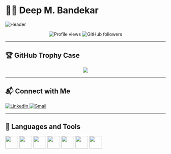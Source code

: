 # 👨‍💻 Deep M. Bandekar

![Header](https://capsule-render.vercel.app/api?type=rect&color=0:0F2027,100:2C5364&height=180&section=header&text=Deep%20M.%20Bandekar&fontSize=40&fontColor=ffffff)

<p align="center">
  <img src="https://komarev.com/ghpvc/?username=Deep061007&style=flat-square&color=blue" alt="Profile views" />
  <img src="https://img.shields.io/github/followers/Deep061007?style=social" alt="GitHub followers" />
</p>

---

## 🏆 GitHub Trophy Case

<p align="center">
  <img src="https://github-profile-trophy.vercel.app/?username=Deep061007&theme=discord&row=1&margin-w=10" />
</p>

---

## 📬 Connect with Me

<p align="left">
  <a href="https://www.linkedin.com/in/deep-bandekar" target="_blank">
    <img src="https://img.shields.io/badge/LinkedIn-blue?style=for-the-badge&logo=linkedin&logoColor=white" alt="LinkedIn"/>
  </a>
  <a href="mailto:deepbandekar@gmail.com">
    <img src="https://img.shields.io/badge/Gmail-red?style=for-the-badge&logo=gmail&logoColor=white" alt="Gmail"/>
  </a>
</p>

---

## 🧰 Languages and Tools

<p align="left">
  <img src="https://cdn.jsdelivr.net/gh/devicons/devicon/icons/flutter/flutter-original.svg" width="40" height="40"/>
  <img src="https://cdn.jsdelivr.net/gh/devicons/devicon/icons/c/c-original.svg" width="40" height="40"/>
  <img src="https://cdn.jsdelivr.net/gh/devicons/devicon/icons/cplusplus/cplusplus-original.svg" width="40" height="40"/>
  <img src="https://cdn.jsdelivr.net/gh/devicons/devicon/icons/java/java-original.svg" width="40" height="40"/>
  <img src="https://cdn.jsdelivr.net/gh/devicons/devicon/icons/html5/html5-original.svg" width="40" height="40"/>
  <img src="https://cdn.jsdelivr.net/gh/devicons/devicon/icons/css3/css3-original.svg" width="40" height="40"/>
  <img src="https://cdn.jsdelivr.net/gh/devicons/devicon/icons/git/git-original.svg" width="40" height="40"/>
</p>
